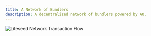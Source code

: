 ```yaml
---
title: A Network of Bundlers
description: A decentralized network of bundlers powered by AO.
---
```


![Liteseed Network Transaction Flow](https://ucarecdn.com/d91f67cb-7d4c-4903-a06a-5d11da7571ce/liteseedarweavetransaction1.png)

